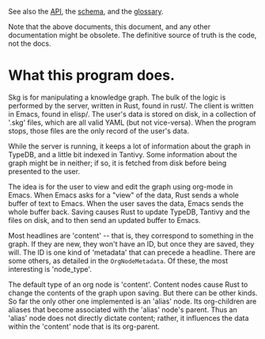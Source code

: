 See also the [API](../api.md), the [schema](../schema.tql), and the [glossary](../glossary.md).

Note that the above documents, this document, and any other documentation might be obsolete. The definitive source of truth is the code, not the docs.

# What this program does.

Skg is for manipulating a knowledge graph. The bulk of the logic is performed by the server, written in Rust, found in rust/. The client is written in Emacs, found in elisp/. The user's data is stored on disk, in a collection of '.skg' files, which are all valid YAML (but not vice-versa). When the program stops, those files are the only record of the user's data.

While the server is running, it keeps a lot of information about the graph in TypeDB, and a little bit indexed in Tantivy. Some information about the graph might be in neither; if so, it is fetched from disk before being presented to the user.

The idea is for the user to view and edit the graph using org-mode in Emacs. When Emacs asks for a "view" of the data, Rust sends a whole buffer of text to Emacs. When the user saves the data, Emacs sends the whole buffer back. Saving causes Rust to update TypeDB, Tantivy and the files on disk, and to then send an updated buffer to Emacs.

Most headlines are 'content' -- that is, they correspond to something in the graph. If they are new, they won't have an ID, but once they are saved, they will. The ID is one kind of 'metadata' that can precede a headline. There are some others, as detailed in the `OrgNodeMetadata`. Of these, the most interesting is 'node_type'.

The default type of an org node is 'content'. Content nodes cause Rust to change the contents of the graph upon saving. But there can be other kinds. So far the only other one implemented is an 'alias' node. Its org-children are aliases that become associated with the 'alias' node's parent. Thus an 'alias' node does not directly dictate content; rather, it influences the data within the 'content' node that is its org-parent.
